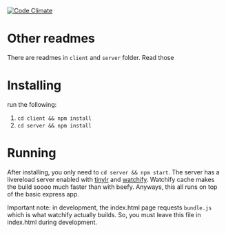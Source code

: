 [![Code Climate](https://codeclimate.com/github/jordanlaforest/drawgame/badges/gpa.svg)](https://codeclimate.com/github/jordanlaforest/drawgame)

# Other readmes
There are readmes in `client` and `server` folder. Read those

# Installing
run the following:

1. `cd client && npm install`
2. `cd server && npm install`

# Running

After installing, you only need to `cd server && npm start`. The server has a livereload server enabled with [tinylr](https://github.com/mklabs/tiny-lr) and [watchify](https://github.com/substack/watchify). Watchify cache makes the build soooo much faster than with beefy. Anyways, this all runs on top of the basic express app.

Important note: in development, the index.html page requests `bundle.js` which is what watchify actually builds. So, you must leave this file in index.html during development.
